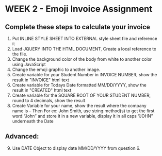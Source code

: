 # WEEK 2 - Emoji Invoice Assignment

## Complete these steps to calculate your invoice

1. Put INLINE STYLE SHEET INTO EXTERNAL style sheet file and reference it 
2. Load JQUERY INTO THE HTML DOCUMENT, Create a local reference to the file.
3. Change the background color of the body from white to another color using JavaScript
4. Change the emoji graphic to another image.
5. Create variable for your Student Number in INVOICE NUMBER, show the result in "INVOICE" html text
6. Create variable for Todays Date formatted MM/DD/YYYY, show the result in "CREATED" html text 
7. Create variable for the SQUARE ROOT OF YOUR STUDENT NUMBER, round to 4 decimals, show the result
8. Create Variable for your name, show the result where the company name is – Then For ex: John Smith, use string method(s) to get the first word “John” and store it in a new variable, display it in all caps “JOHN” underneath the Date
   
  
## Advanced:

9. Use DATE Object to display date MM/DD/YYYY from question 6.

